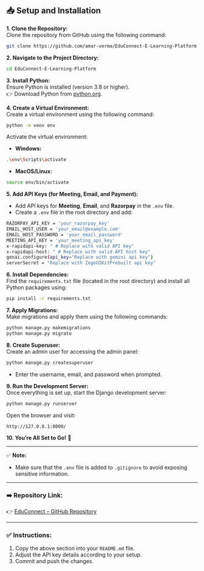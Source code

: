 ## 📥 **Setup and Installation**  

**1. Clone the Repository:**  
Clone the repository from GitHub using the following command:  
```bash  
git clone https://github.com/amar-verma/EduConnect-E-Learning-Platform.git  
```  

**2. Navigate to the Project Directory:**  
```bash  
cd EduConnect-E-Learning-Platform  
```  

**3. Install Python:**  
Ensure Python is installed (version 3.8 or higher).  
👉 Download Python from [python.org](https://www.python.org/downloads/).  

**4. Create a Virtual Environment:**  
Create a virtual environment using the following command:  
```bash  
python -m venv env  
```  

Activate the virtual environment:  
- **Windows:**  
```bash  
.\env\Scripts\activate  
```  
- **MacOS/Linux:**  
```bash  
source env/bin/activate  
```  

**5. Add API Keys (for Meeting, Email, and Payment):**  
- Add API keys for **Meeting**, **Email**, and **Razorpay** in the `.env` file.  
- Create a `.env` file in the root directory and add:  
```bash  
RAZORPAY_API_KEY = 'your_razorpay_key'  
EMAIL_HOST_USER = 'your_email@example.com'  
EMAIL_HOST_PASSWORD = 'your_email_password'  
MEETING_API_KEY = 'your_meeting_api_key'
x-rapidapi-key: " # Replace with valid API key"
x-rapidapi-host: " # Replace with valid API host key"
genai.configure(api_key="Replace with gemini api key")
serverSecret = "Replace with ZegoUIKitPrebuilt api key"

```  

**6. Install Dependencies:**  
Find the `requirements.txt` file (located in the root directory) and install all Python packages using:  
```bash  
pip install -r requirements.txt  
```  

**7. Apply Migrations:**  
Make migrations and apply them using the following commands:  
```bash  
python manage.py makemigrations  
python manage.py migrate  
```  

**8. Create Superuser:**  
Create an admin user for accessing the admin panel:  
```bash  
python manage.py createsuperuser  
```  
- Enter the username, email, and password when prompted.  

**9. Run the Development Server:**  
Once everything is set up, start the Django development server:  
```bash  
python manage.py runserver  
```  
Open the browser and visit:  
```
http://127.0.0.1:8000/  
```  

**10. You’re All Set to Go!** 🚀  

---

✅ **Note:**  
- Make sure that the `.env` file is added to `.gitignore` to avoid exposing sensitive information.  

---

### ➡️ **Repository Link:**  
👉 [EduConnect – GitHub Repository](https://github.com/amar-verma/EduConnect-E-Learning-Platform)  

---

### ✅ **Instructions:**  
1. Copy the above section into your `README.md` file.  
2. Adjust the API key details according to your setup.  
3. Commit and push the changes.  
